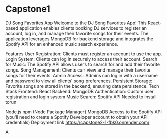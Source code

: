 # Capstone1
DJ Song Favorites App
Welcome to the DJ Song Favorites App! This React-based application enables clients booking DJ services to register an account, log in, and manage their favorite songs for their events. The application leverages MongoDB for backend storage and integrates the Spotify API for an enhanced music search experience.

Features
User Registration: Clients must register an account to use the app.
Login System: Clients can log in securely to access their account.
Search for Music: The Spotify API allows users to search for and add their favorite songs.
Song Management: Clients can view and manage their favorite songs for their events.
Admin Access: Admins can log in with a username and password to view all clients' song preferences.
Persistent Storage: Favorite songs are stored in the backend, ensuring data persistence.
Tech Stack
Frontend: React
Backend: MongoDB
Authentication: Custom user registration and login system
Music Search: Spotify API
Needed to install torun

Node.js
npm (Node Package Manager)
MongoDB
Access to the Spotify API (you'll need to create a Spotify Developer account to obtain your API credentials)
Deployment link https://capstone2-1-fbk0.onrender.com/

A
